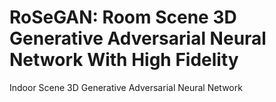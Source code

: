 # RoSeGAN: Room Scene 3D Generative Adversarial Neural Network With High Fidelity 
Indoor Scene 3D Generative Adversarial Neural Network
